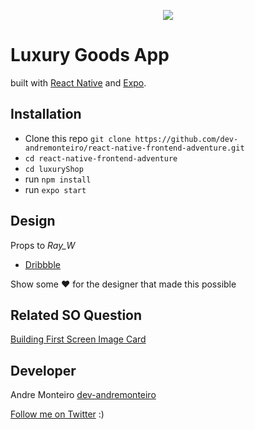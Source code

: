 <p align="center">
  <a title='License' href="https://github.com/FaridSafi/react-native-gifted-chat/blob/master/LICENSE" height="18">
    <img src='https://img.shields.io/badge/license-MIT-blue.svg' />
  </a>
</p>

# Luxury Goods App

built with [React Native](https://github.com/facebook/react-native) and [Expo](https://github.com/expo/expo).

## Installation

- Clone this repo `git clone https://github.com/dev-andremonteiro/react-native-frontend-adventure.git`
- `cd react-native-frontend-adventure`
- `cd luxuryShop`
- run `npm install`
- run `expo start`

## Design

Props to _Ray_W_

- [Dribbble](https://dribbble.com/Ray_W)

Show some :heart: for the designer that made this possible

## Related SO Question

[Building First Screen Image Card](https://stackoverflow.com/questions/55351050/building-image-card-in-react-native/55352500#55352500)

## Developer

Andre Monteiro [dev-andremonteiro](https://github.com/dev-andremonteiro)

[Follow me on Twitter](https://twitter.com/DAndremonteiro) :)

